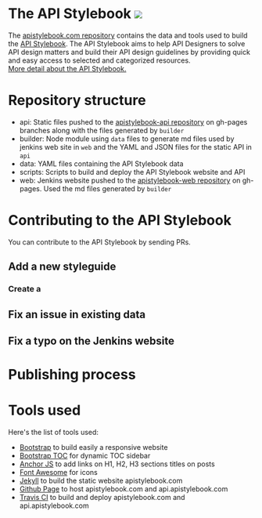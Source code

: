 # The API Stylebook ![](https://travis-ci.org/arno-di-loreto/apistylebook.com.svg?branch=master)

The [apistylebook.com repository](https://github.com/arno-di-loreto/apistylebook.com) contains the data and tools used to build the [API Stylebook](http://apistylebook.com). 
The API Stylebook aims to help API Designers to solve API design matters and build their API design guidelines by providing quick and easy access to selected and categorized resources.  
[More detail about the API Stylebook.](http://apistylebook.com/blog/the-api-stylebook)

# Repository structure
- api: Static files pushed to the [apistylebook-api repository](https://github.com/arno-di-loreto/apistylebook-api) on gh-pages branches along with the files generated by `builder`
- builder: Node module using `data` files to generate md files used by jenkins web site in `web` and the YAML and JSON files for the static API in `api`
- data: YAML files containing the API Stylebook data
- scripts: Scripts to build and deploy the API Stylebook website and API 
- web: Jenkins website pushed to the [apistylebook-web repository]() on gh-pages. Used the md files generated by `builder` 

# Contributing to the API Stylebook

You can contribute to the API Stylebook by sending PRs.

## Add a new styleguide

### Create a 

## Fix an issue in existing data

## Fix a typo on the Jenkins website 

# Publishing process

# Tools used

Here's the list of tools used:

- [Bootstrap](https://getbootstrap.com/) to build easily a responsive website
- [Bootstrap TOC](https://afeld.github.io/bootstrap-toc/) for dynamic TOC sidebar
- [Anchor JS](http://bryanbraun.github.io/anchorjs/) to add links on H1, H2, H3 sections titles on posts
- [Font Awesome](http://fontawesome.io/) for icons
- [Jekyll](https://jekyllrb.com/) to build the static website apistylebook.com
- [Github Page](https://pages.github.com/) to host apistylebook.com and api.apistylebook.com
- [Travis CI](https://travis-ci.org/) to build and deploy apistylebook.com and api.apistylebook.com
